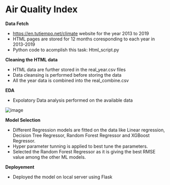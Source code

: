 # Air Quality Index

__Data Fetch__
- https://en.tutiempo.net/climate website for the year 2013 to 2019
- HTML pages are stored for 12 months coresponding to each year in 2013-2019
- Python code to acomplish this task: Html_script.py

__Cleaning the HTML data__
- HTML data are further stored in the real_year.csv files
- Data cleansing is performed before storing the data
- All the year data is combined into the real_combine.csv 

__EDA__
- Expolatory Data analysis performed on the available data

![image](https://user-images.githubusercontent.com/23438020/155073183-b959d105-7a82-491e-923a-bbee90579e34.png)

__Model Selection__
- Different Regression models are fitted on the data like Linear regression, Decision Tree Regressor, Random Forest Regressor and XGBoost Regressor.
- Hyper parameter tunning is applied to best tune the parameters.
- Selected the Random Forest Regressor as it is giving the best RMSE value among the other ML models. 

__Deployement__
- Deployed the model on local server using Flask
